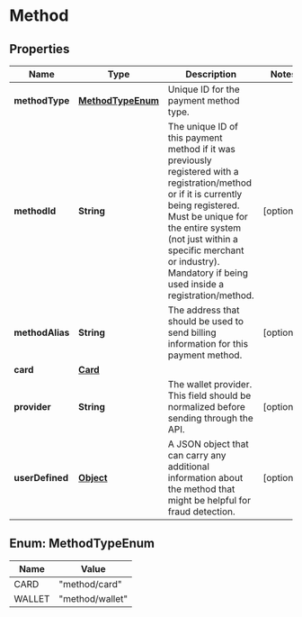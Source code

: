 

# Method

## Properties

Name | Type | Description | Notes
------------ | ------------- | ------------- | -------------
**methodType** | [**MethodTypeEnum**](#MethodTypeEnum) | Unique ID for the payment method type. | 
**methodId** | **String** | The unique ID of this payment method if it was previously registered with a registration/method or if it is currently being registered. Must be unique for the entire system (not just within a specific merchant or industry). Mandatory if being used inside a registration/method. |  [optional]
**methodAlias** | **String** | The address that should be used to send billing information for this payment method. |  [optional]
**card** | [**Card**](Card.md) |  | 
**provider** | **String** | The wallet provider. This field should be normalized before sending through the API. |  [optional]
**userDefined** | [**Object**](.md) | A JSON object that can carry any additional information about the method that might be helpful for fraud detection. |  [optional]



## Enum: MethodTypeEnum

Name | Value
---- | -----
CARD | &quot;method/card&quot;
WALLET | &quot;method/wallet&quot;



